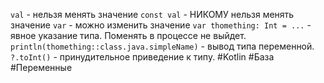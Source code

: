 `val` - нельзя менять значение
`const val` - НИКОМУ нельзя менять значение
`var` - можно изменить значение
`var thomething: Int = ...` - явное указание типа. Поменять в процессе не выйдет.
`println(thomething::class.java.simpleName)` - вывод типа переменной.
`?.toInt()` - принудительное приведение к типу.
#Kotlin #База #Переменные
